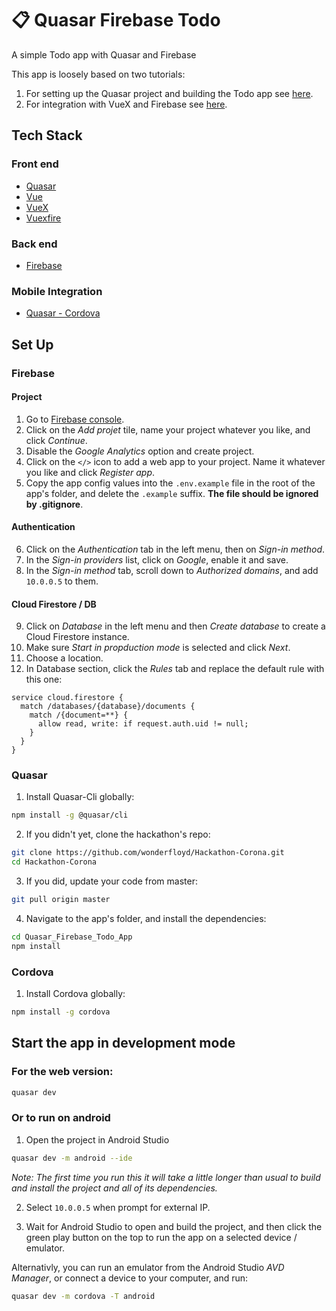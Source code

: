 # 📋 Quasar Firebase Todo

A simple Todo app with Quasar and Firebase

This app is loosely based on two tutorials:
1. For setting up the Quasar project and building the Todo app see [here](https://www.youtube.com/watch?v=GV-D85D9KJQ).
2. For integration with VueX and Firebase see [here](https://dev.to/quasar/to-the-stars-with-quasar-firebase-initial-service-structure-1fcf).

## Tech Stack
### Front end
- [Quasar](https://quasar.dev/)
- [Vue](https://vuejs.org/)
- [VueX](https://vuex.vuejs.org/)
- [Vuexfire](https://vuefire.vuejs.org/vuexfire/)

### Back end
- [Firebase](https://firebase.google.com/)

### Mobile Integration
- [Quasar - Cordova](https://quasar.dev/quasar-cli/developing-cordova-apps/introduction)

## Set Up
### Firebase
#### Project
1. Go to [Firebase console](https://console.firebase.google.com/).
2. Click on the _Add projet_ tile, name your project whatever you like, and click _Continue_.
3. Disable the _Google Analytics_ option and create project.
4. Click on the `</>` icon to add a web app to your project. Name it whatever you like and click _Register app_.
5. Copy the app config values into the `.env.example` file in the root of the app's folder, and delete the `.example` suffix. __The file should be ignored by .gitignore__.

#### Authentication
6. Click on the _Authentication_ tab in the left menu, then on _Sign-in method_.
7. In the _Sign-in providers_ list, click on _Google_, enable it and save.
8. In the _Sign-in method_ tab, scroll down to _Authorized domains_, and add `10.0.0.5` to them.

#### Cloud Firestore / DB
9. Click on _Database_ in the left menu and then _Create database_ to create a Cloud Firestore instance.
10. Make sure _Start in propduction mode_ is selected and click _Next_.
11. Choose a location.
12. In Database section, click the _Rules_ tab and replace the default rule with this one: 
```
service cloud.firestore {
  match /databases/{database}/documents {
    match /{document=**} {
      allow read, write: if request.auth.uid != null;
    }
  }
}
```

### Quasar
1. Install Quasar-Cli globally:
```bash
npm install -g @quasar/cli
```

2. If you didn't yet, clone the hackathon's repo:
```bash
git clone https://github.com/wonderfloyd/Hackathon-Corona.git
cd Hackathon-Corona
```

3. If you did, update your code from master:
```bash
git pull origin master
```

4. Navigate to the app's folder, and install the dependencies:
```bash
cd Quasar_Firebase_Todo_App
npm install
```

### Cordova
1. Install Cordova globally:
```bash
npm install -g cordova
```

## Start the app in development mode
### For the web version:
```bash
quasar dev
```

### Or to run on android
1. Open the project in Android Studio
```bash
quasar dev -m android --ide
```
_Note: The first time you run this it will take a little longer than usual to build and install the project and all of its dependencies._

2. Select `10.0.0.5` when prompt for external IP.

3. Wait for Android Studio to open and build the project, and then click the green play button on the top to run the app on a selected device / emulator.

Alternativly, you can run an emulator from the Android Studio _AVD Manager_, or connect a device to your computer, and run:
```bash
quasar dev -m cordova -T android
```

